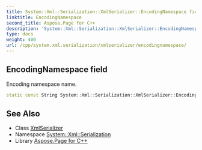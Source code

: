 ```yaml
---
title: System::Xml::Serialization::XmlSerializer::EncodingNamespace field
linktitle: EncodingNamespace
second_title: Aspose.Page for C++
description: 'System::Xml::Serialization::XmlSerializer::EncodingNamespace field. Encoding namespace name in C++.'
type: docs
weight: 400
url: /cpp/system.xml.serialization/xmlserializer/encodingnamespace/
---
```

## EncodingNamespace field


Encoding namespace name.

```cpp
static const String System::Xml::Serialization::XmlSerializer::EncodingNamespace
```

## See Also

* Class [XmlSerializer](../)
* Namespace [System::Xml::Serialization](../../)
* Library [Aspose.Page for C++](../../../)
